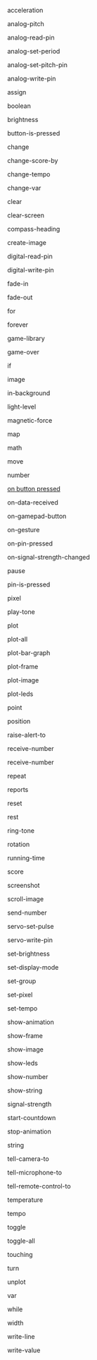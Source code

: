 acceleration

analog-pitch

analog-read-pin

analog-set-period

analog-set-pitch-pin

analog-write-pin

assign

boolean

brightness

button-is-pressed

change

change-score-by

change-tempo

change-var

clear

clear-screen

compass-heading

create-image

digital-read-pin

digital-write-pin

fade-in

fade-out

for

forever

game-library

game-over

if

image

in-background

light-level

magnetic-force

map

math

move

number

[on button pressed](/reference/input/on-button-pressed)

on-data-received

on-gamepad-button

on-gesture

on-pin-pressed

on-signal-strength-changed

pause

pin-is-pressed

pixel

play-tone

plot

plot-all

plot-bar-graph

plot-frame

plot-image

plot-leds

point

position

raise-alert-to

receive-number

receive-number

repeat

reports

reset

rest

ring-tone

rotation

running-time

score

screenshot

scroll-image

send-number

servo-set-pulse

servo-write-pin

set-brightness

set-display-mode

set-group

set-pixel

set-tempo

show-animation

show-frame

show-image

show-leds

show-number

show-string

signal-strength

start-countdown

stop-animation

string

tell-camera-to

tell-microphone-to

tell-remote-control-to

temperature

tempo

toggle

toggle-all

touching

turn

unplot

var

while

width

write-line

write-value

